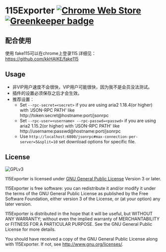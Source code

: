 # 115Exporter [![Chrome Web Store](https://img.shields.io/chrome-web-store/v/ojafklbojgenkohhdgdjeaepnbjffdjf.svg)](https://chrome.google.com/webstore/detail/115exporter/ojafklbojgenkohhdgdjeaepnbjffdjf)[![Greenkeeper badge](https://badges.greenkeeper.io/acgotaku/115.svg)](https://greenkeeper.io/)


## 配合使用

使用 fake115可以在chrome上登录115.详细见： https://github.com/kkHAIKE/fake115

## Usage

- 非VIP用户速度不会很快，VIP用户可能很快，因为我不是会员没法测试。
- 插件的设置必须保存之后才会生效。
- 推荐设置：
    - Set `--rpc-secret=<secret>` if you are using aria2 1.18.4(or higher) with 'JSON-RPC PATH' like http://token:secret@hostname:port/jsonrpc
    - Set `--rpc-user=<username> --rpc-passwd=<passwd>` if you are using aria2 1.15.2(or higher) with 'JSON-RPC PATH' like http://username:passwd@hostname:port/jsonrpc
    - Use `http://localhost:6800/jsonrpc#max-connection-per-server=5&split=10` set download options for specific file.

## License

![GPLv3](https://www.gnu.org/graphics/gplv3-127x51.png)

115Exporter is licensed under [GNU General Public License](https://www.gnu.org/licenses/gpl.html) Version 3 or later.

115Exporter is free software: you can redistribute it and/or modify it under the terms of the GNU General Public License as published by
the Free Software Foundation, either version 3 of the License, or (at your option) any later version.

115Exporter is distributed in the hope that it will be useful, but WITHOUT ANY WARRANTY; without even the implied warranty of MERCHANTABILITY or FITNESS FOR A PARTICULAR PURPOSE.  See the GNU General Public License for more details.

You should have received a copy of the GNU General Public License along with 115Exporter.  If not, see <http://www.gnu.org/licenses/>.
